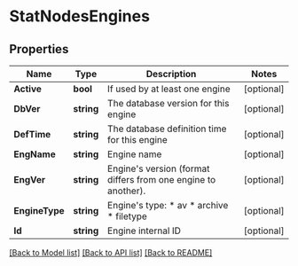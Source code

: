 # StatNodesEngines

## Properties

Name | Type | Description | Notes
------------ | ------------- | ------------- | -------------
**Active** | **bool** | If used by at least one engine | [optional] 
**DbVer** | **string** | The database version for this engine | [optional] 
**DefTime** | **string** | The database definition time for this engine | [optional] 
**EngName** | **string** | Engine name | [optional] 
**EngVer** | **string** | Engine&#39;s version (format differs from one engine to another). | [optional] 
**EngineType** | **string** | Engine&#39;s type:    * av   * archive   * filetype  | [optional] 
**Id** | **string** | Engine internal ID | [optional] 

[[Back to Model list]](../README.md#documentation-for-models) [[Back to API list]](../README.md#documentation-for-api-endpoints) [[Back to README]](../README.md)


